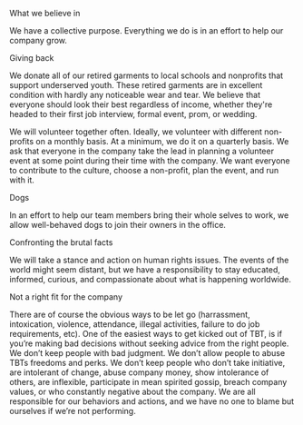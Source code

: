 What we believe in

We have a collective purpose. Everything we do is in an effort to help our company grow.

Giving back

We donate all of our retired garments to local schools and nonprofits that support underserved youth. These retired garments are in excellent condition with hardly any noticeable wear and tear. We believe that everyone should look their best regardless of income, whether they're headed to their first job interview, formal event, prom, or wedding.
 
We will volunteer together often. Ideally, we volunteer with different non-profits on a monthly basis. At a minimum, we do it on a quarterly basis. We ask that everyone in the company take the lead in planning a volunteer event at some point during their time with the company. We want everyone to contribute to the culture, choose a non-profit, plan the event, and run with it.
 
Dogs

In an effort to help our team members bring their whole selves to work, we allow well-behaved dogs to join their owners in the office.

Confronting the brutal facts

We will take a stance and action on human rights issues. The events of the world might seem distant, but we have a responsibility to stay educated, informed, curious, and compassionate about what is happening worldwide. 

Not a right fit for the company  

There are of course the obvious ways to be let go (harrassment, intoxication, violence, attendance, illegal activities, failure to do job requirements, etc). One of the easiest ways to get kicked out of TBT, is if you’re making bad decisions without seeking advice from the right people. We don’t keep people with bad judgment. We don’t allow people to abuse TBTs freedoms and perks. We don’t keep people who don’t take initiative, are intolerant of change, abuse company money, show intolerance of others, are inflexible, participate in mean spirited gossip, breach company values, or who constantly negative about the company. We are all responsible for our behaviors and actions, and we have no one to blame but ourselves if we’re not performing. 
